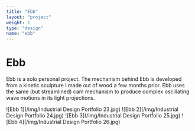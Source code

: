 ```yaml
---
title: "Ebb"
layout: "project"
weight: 1
type: "design"
name: "ebb"
---
```


# Ebb

Ebb is a solo personal project. The mechanism behind Ebb is developed from a kinetic sculpture I made out of wood a few months prior. Ebb uses the same (but streamlined) cam mechanism to produce complex oscillating wave motions in its light projections.


![Ebb 1](/img/Industrial Design Portfolio 23.jpg)
![Ebb 2](/img/Industrial Design Portfolio 24.jpg)
![Ebb 3](/img/Industrial Design Portfolio 25.jpg)
![Ebb 4](/img/Industrial Design Portfolio 26.jpg)
